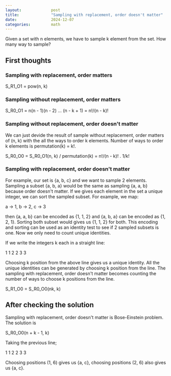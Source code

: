 ```yaml
---
layout:             post
title:              "Sampling with replacement, order doesn't matter"
date:               2024-12-07
categories:         math
---
```


Given a set with n elements, we have to sample k element from the set.
How many way to sample?


## First thoughts

### Sampling with replacement, order matters
S_R1_O1 = pow(n, k)

### Sampling without replacement, order matters
S_R0_O1 = n(n - 1)(n - 2) ... (n - k + 1) = n!/(n - k)!

### Sampling without replacement, order doesn't matter
We can just devide the result of sample without replacement, order matters of (n, k) with
the all the ways to order k elements. Number of ways to order k elements is permutation(k)
= k!.

S_R0_O0 = S_R0_O1(n, k) / permutation(k) = n!/(n - k)! . 1/k!

### Sampling with replacement, order doesn't matter
For example, our set is {a, b, c} and we want to sample 2 elements. Sampling a subset {a, b, a}
would be the same as sampling {a, a, b} because order doesn't matter. If we gives each element
in the set a unique integer, we can sort the sampled subset. For example, we map:

a -> 1, b -> 2, c -> 3

then {a, a, b} can be encoded as {1, 1, 2} and {a, b, a} can be encoded as {1, 2, 1}. Sorting both
subset would gives us {1, 1, 2} for both. This encoding and sorting can be used as an identity test
to see if 2 sampled subsets is one. Now we only need to count unique identities.

If we write the integers k each in a straight line:

1 1 2 2 3 3

Choosing k position from the above line gives us a unique identity. All the unique identities can be
generated by choosing k position from the line. The sampling with replacement, order doesn't matter 
becomes counting the number of ways to choose k positions from the line.

S_R1_O0 = S_R0_O0(nk, k)


## After checking the solution
Sampling with replacement, order doesn't matter is Bose-Einstein problem.
The solution is 

S_R0_O0(n + k - 1, k)

Taking the previous line;

1 1 2 2 3 3

Choosing positions (1, 6) gives us {a, c}, choosing positions (2, 6) also gives us {a, c}.